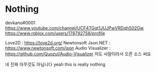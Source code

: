 # Nothing

devkano#0001
https://www.youtube.com/channel/UCF4TGqt1JUJPwVRDqhS02Gw
https://www.roblox.com/users/178792758/profile

Love2D : https://love2d.org/
Newtonsoft Json.NET : https://www.newtonsoft.com/json
Audio Visualizer : https://github.com/Quozul/Audio-Visualizer
저도 사람이라서 오픈 소스 써요

네 진짜 아무것도 아닙니다
yeah this is really nothing
